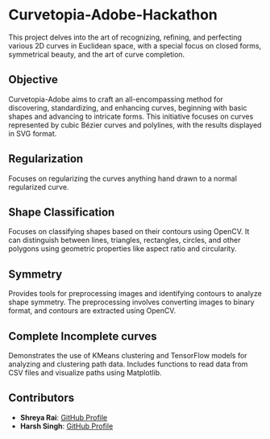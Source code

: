 
# Curvetopia-Adobe-Hackathon

This project delves into the art of recognizing, refining, and perfecting various 2D curves in Euclidean space, with a special focus on closed forms, symmetrical beauty, and the art of curve completion.

## Objective
Curvetopia-Adobe aims to craft an all-encompassing method for discovering, standardizing, and enhancing curves, beginning with basic shapes and advancing to intricate forms. This initiative focuses on curves represented by cubic Bézier curves and polylines, with the results displayed in SVG format.

## Regularization
Focuses on regularizing the curves anything hand drawn to a normal regularized curve.

## Shape Classification
Focuses on classifying shapes based on their contours using OpenCV. It can distinguish between lines, triangles, rectangles, circles, and other polygons using geometric properties like aspect ratio and circularity.

## Symmetry
Provides tools for preprocessing images and identifying contours to analyze shape symmetry. The preprocessing involves converting images to binary format, and contours are extracted using OpenCV.

## Complete Incomplete curves
Demonstrates the use of KMeans clustering and TensorFlow models for analyzing and clustering path data. Includes functions to read data from CSV files and visualize paths using Matplotlib.

## Contributors
- **Shreya Rai**: [GitHub Profile](https://github.com/Shreyarai-1503)
- **Harsh Singh**: [GitHub Profile](https://github.com/Harshcreator)
